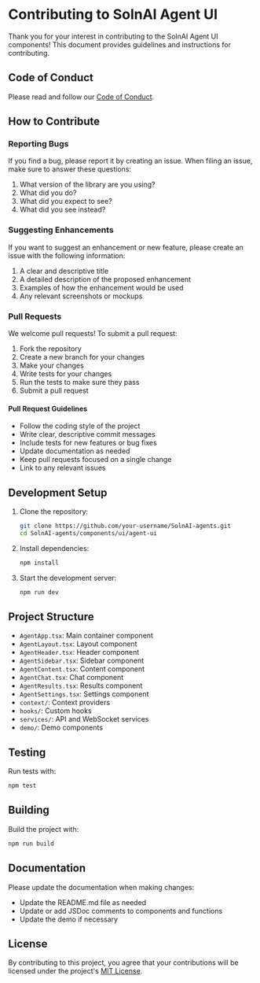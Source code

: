 # Contributing to SolnAI Agent UI

Thank you for your interest in contributing to the SolnAI Agent UI components! This document provides guidelines and instructions for contributing.

## Code of Conduct

Please read and follow our [Code of Conduct](./CODE_OF_CONDUCT.md).

## How to Contribute

### Reporting Bugs

If you find a bug, please report it by creating an issue. When filing an issue, make sure to answer these questions:

1. What version of the library are you using?
2. What did you do?
3. What did you expect to see?
4. What did you see instead?

### Suggesting Enhancements

If you want to suggest an enhancement or new feature, please create an issue with the following information:

1. A clear and descriptive title
2. A detailed description of the proposed enhancement
3. Examples of how the enhancement would be used
4. Any relevant screenshots or mockups

### Pull Requests

We welcome pull requests! To submit a pull request:

1. Fork the repository
2. Create a new branch for your changes
3. Make your changes
4. Write tests for your changes
5. Run the tests to make sure they pass
6. Submit a pull request

#### Pull Request Guidelines

- Follow the coding style of the project
- Write clear, descriptive commit messages
- Include tests for new features or bug fixes
- Update documentation as needed
- Keep pull requests focused on a single change
- Link to any relevant issues

## Development Setup

1. Clone the repository:

   ```bash
   git clone https://github.com/your-username/SolnAI-agents.git
   cd SolnAI-agents/components/ui/agent-ui
   ```

2. Install dependencies:

   ```bash
   npm install
   ```

3. Start the development server:
   ```bash
   npm run dev
   ```

## Project Structure

- `AgentApp.tsx`: Main container component
- `AgentLayout.tsx`: Layout component
- `AgentHeader.tsx`: Header component
- `AgentSidebar.tsx`: Sidebar component
- `AgentContent.tsx`: Content component
- `AgentChat.tsx`: Chat component
- `AgentResults.tsx`: Results component
- `AgentSettings.tsx`: Settings component
- `context/`: Context providers
- `hooks/`: Custom hooks
- `services/`: API and WebSocket services
- `demo/`: Demo components

## Testing

Run tests with:

```bash
npm test
```

## Building

Build the project with:

```bash
npm run build
```

## Documentation

Please update the documentation when making changes:

- Update the README.md file as needed
- Update or add JSDoc comments to components and functions
- Update the demo if necessary

## License

By contributing to this project, you agree that your contributions will be licensed under the project's [MIT License](./LICENSE).
